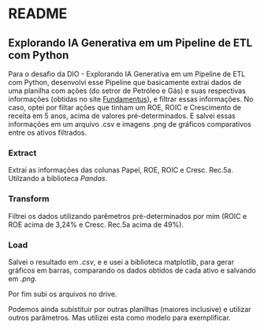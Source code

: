 # README

## Explorando IA Generativa em um Pipeline de ETL com Python

Para o desafio da DIO - Explorando IA Generativa em um Pipeline de ETL com Python, desenvolvi esse Pipeline que basicamente extrai dados de uma planilha com ações (do setror de Petróleo e Gás) e suas respectivas informações (obtidas no site [Fundamentus](https://www.fundamentus.com.br)), e filtrar essas informações. No caso, optei por filtar ações que tinham um ROE, ROIC e Crescimento de receita em 5 anos, acima de valores pré-determinados. E salvei essas informações em um arquivo .csv e imagens .png de gráficos comparativos entre os ativos filtrados.

### Extract

Extrai as informações das colunas Papel, ROE, ROIC e Cresc. Rec.5a. Utilzando a biblioteca *Pandas*.

### Transform

Filtrei os dados utilizando parêmetros pré-determinados por mim (ROIC e ROE acima de 3,24% e Cresc. Rec.5a acima de 49%).

### Load
Salvei o resultado em *.csv*, e e usei a biblioteca matplotlib, para gerar gráficos em barras, comparando os dados obtidos de cada ativo e salvando em *.png*.

Por fim subi os arquivos no drive.

Podemos ainda subistituir por outras planilhas (maiores inclusive) e utilizar outros parâmetros. Mas utilizei esta como modelo para exemplificar.
